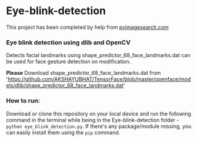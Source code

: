 # Eye-blink-detection

This project has been completed by help from [pyimagesearch.com](pyimagesearch.com)

### Eye blink detection using dlib and OpenCV
Detects facial landmarks using shape_predictor_68_face_landmarks.dat can be used for face gesture detection on modification.

**Please** Download shape_predictor_68_face_landmarks.dat from 'https://github.com/AKSHAYUBHAT/TensorFace/blob/master/openface/models/dlib/shape_predictor_68_face_landmarks.dat'

### How to run:
Download or clone this repository on your local device and run the following command in the terminal while being in the Eye-blink-detection folder -  `python eye_blink_detection.py`. If there's any package/module missing, you can easily install them using the `pip` command.
